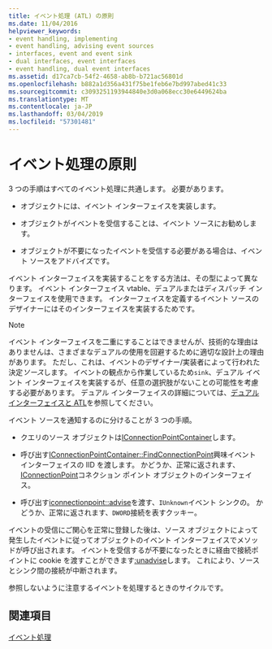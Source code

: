```yaml
---
title: イベント処理 (ATL) の原則
ms.date: 11/04/2016
helpviewer_keywords:
- event handling, implementing
- event handling, advising event sources
- interfaces, event and event sink
- dual interfaces, event interfaces
- event handling, dual event interfaces
ms.assetid: d17ca7cb-54f2-4658-ab8b-b721ac56801d
ms.openlocfilehash: b882a1d356a431f75be1feb6e7bd997abed41c33
ms.sourcegitcommit: c3093251193944840e3d0a068ecc30e6449624ba
ms.translationtype: MT
ms.contentlocale: ja-JP
ms.lasthandoff: 03/04/2019
ms.locfileid: "57301481"
---
```

# <a name="event-handling-principles"></a>イベント処理の原則

3 つの手順はすべてのイベント処理に共通します。 必要があります。

- オブジェクトには、イベント インターフェイスを実装します。

- オブジェクトがイベントを受信することは、イベント ソースにお勧めします。

- オブジェクトが不要になったイベントを受信する必要がある場合は、イベント ソースをアドバイズです。

イベント インターフェイスを実装することをする方法は、その型によって異なります。 イベント インターフェイス vtable、デュアルまたはディスパッチ インターフェイスを使用できます。 インターフェイスを定義するイベント ソースのデザイナーにはそのインターフェイスを実装するためです。

> [!NOTE]
>  イベント インターフェイスを二重にすることはできませんが、技術的な理由はありませんは、さまざまなデュアルの使用を回避するために適切な設計上の理由があります。 ただし、これは、イベントのデザイナー/実装者によって行われた決定*ソース*します。 イベントの観点から作業しているため`sink`、デュアル イベント インターフェイスを実装するが、任意の選択肢がないことの可能性を考慮する必要があります。 デュアル インターフェイスの詳細については、[デュアル インターフェイスと ATL](../atl/dual-interfaces-and-atl.md)を参照してください。

イベント ソースを通知するのに分けることが 3 つの手順。

- クエリのソース オブジェクトは[IConnectionPointContainer](/windows/desktop/api/ocidl/nn-ocidl-iconnectionpointcontainer)します。

- 呼び出す[IConnectionPointContainer::FindConnectionPoint](/windows/desktop/api/ocidl/nf-ocidl-iconnectionpointcontainer-findconnectionpoint)興味イベント インターフェイスの IID を渡します。 かどうか、正常に返されます、 [IConnectionPoint](/windows/desktop/api/ocidl/nn-ocidl-iconnectionpoint)コネクション ポイント オブジェクトのインターフェイス。

- 呼び出す[iconnectionpoint::advise](/windows/desktop/api/ocidl/nf-ocidl-iconnectionpoint-advise)を渡す、`IUnknown`イベント シンクの。 かどうか、正常に返されます、`DWORD`接続を表すクッキー。

イベントの受信にご関心を正常に登録した後は、ソース オブジェクトによって発生したイベントに従ってオブジェクトのイベント インターフェイスでメソッドが呼び出されます。 イベントを受信するが不要になったときに経由で接続ポイントに cookie を渡すことができます[:unadvise](/windows/desktop/api/ocidl/nf-ocidl-iconnectionpoint-unadvise)します。 これにより、ソースとシンク間の接続が中断されます。

参照しないように注意するイベントを処理するときのサイクルです。

## <a name="see-also"></a>関連項目

[イベント処理](../atl/event-handling-and-atl.md)

